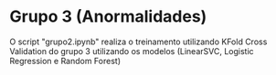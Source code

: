 # Grupo 3 (Anormalidades)

O script "grupo2.ipynb" realiza o treinamento utilizando KFold Cross Validation do grupo 3 utilizando os modelos (LinearSVC, Logistic Regression e Random Forest) 

